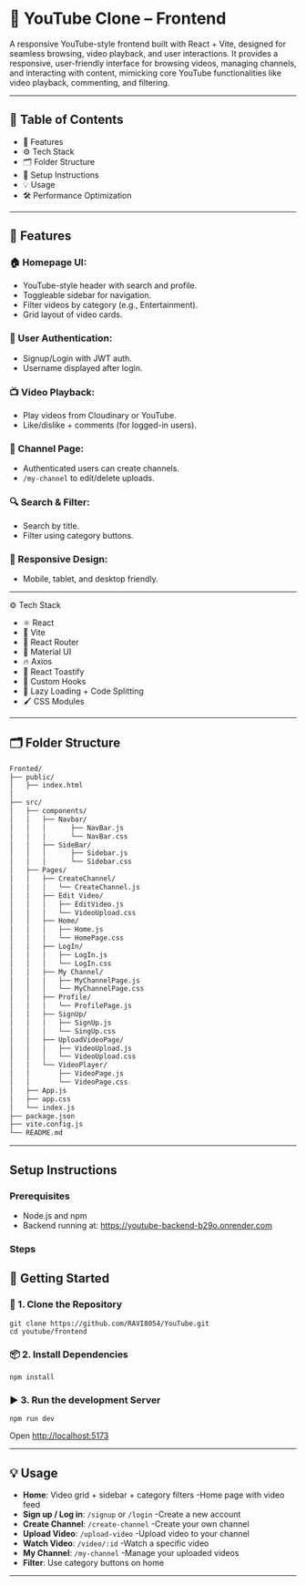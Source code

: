 # 🎥 YouTube Clone – Frontend
 A responsive YouTube-style frontend built with React + Vite, designed for seamless browsing, video playback, and user interactions. It provides a responsive, user-friendly interface for browsing videos, managing channels, and interacting with content, mimicking core YouTube functionalities like video playback, commenting, and filtering.

---
## 🧩 Table of Contents
- 🚀 Features
- ⚙️ Tech Stack
- 🗂️ Folder Structure
- 🧪 Setup Instructions
- 💡 Usage
- 🛠️ Performance Optimization
---

## 🚀 Features
### 🏠 Homepage UI:
- YouTube-style header with search and profile.
- Toggleable sidebar for navigation.
- Filter videos by category (e.g., Entertainment).
- Grid layout of video cards.

### 🔐 User Authentication:
- Signup/Login with JWT auth.
- Username displayed after login.

### 📺 Video Playback:
- Play videos from Cloudinary or YouTube.
- Like/dislike + comments (for logged-in users).

### 📡 Channel Page:
- Authenticated users can create channels.
- `/my-channel` to edit/delete uploads.

### 🔍 Search & Filter:
- Search by title.
- Filter using category buttons.

### 📱 Responsive Design:
- Mobile, tablet, and desktop friendly.

---

⚙️ Tech Stack
- ⚛️ React
 - 🚀 Vite
 - 🔄 React Router
 - 🎨 Material UI
 - 🔥 Axios
 - 💬 React Toastify
 - 🎯 Custom Hooks
 - 🧠 Lazy Loading + Code Splitting
 - 🖌️ CSS Modules

---
## 🗂️ Folder Structure

```bash
Fronted/
├── public/
│   ├── index.html
│   
├── src/
│   ├── components/
│   │   ├── Navbar/
│   │   │      ├── NavBar.js
│   │   │      └── NavBar.css
│   │   ├── SideBar/
│   │   │      ├── Sidebar.js
│   │   │      └── Sidebar.css
│   ├── Pages/
│   │   ├── CreateChannel/
│   │   │   └── CreateChannel.js
│   │   ├── Edit Video/
│   │   │   ├── EditVideo.js
│   │   │   └── VideoUpload.css
│   │   ├── Home/
│   │   │   ├── Home.js
│   │   │   └── HomePage.css
│   │   ├── LogIn/
│   │   │   ├── LogIn.js
│   │   │   └── LogIn.css
│   │   ├── My Channel/
│   │   │   ├── MyChannelPage.js
│   │   │   └── MyChannelPage.css
│   │   ├── Profile/
│   │   │   └── ProfilePage.js
│   │   ├── SignUp/
│   │   │   ├── SignUp.js
│   │   │   └── SingUp.css
│   │   ├── UploadVideoPage/
│   │   │   ├── VideoUpload.js
│   │   │   └── VideoUpload.css
│   │   └── VideoPlayer/
│   │       ├── VideoPage.js
│   │       └── VideoPage.css
│   ├── App.js
│   ├── app.css
│   └── index.js
├── package.json
├── vite.config.js
└── README.md
```

---

## Setup Instructions

### Prerequisites
- Node.js and npm
- Backend running at:  https://youtube-backend-b29o.onrender.com

### Steps

## 🚀 Getting Started

### 🔽 1. Clone the Repository
```
git clone https://github.com/RAVI8054/YouTube.git
cd youtube/frontend

```
### 📦 2. Install Dependencies
```
npm install
```

 ### ▶️ 3. Run the development  Server
```
npm run dev
```
Open [http://localhost:5173](http://localhost:5173)

---
## 💡 Usage

- **Home**: Video grid + sidebar + category filters
 -Home page with video feed
- **Sign up / Log in**: `/signup` or `/login`
 -Create a new account         
- **Create Channel**: `/create-channel` 
 -Create your own channel  
- **Upload Video**: `/upload-video` 
 -Upload video to your channel
- **Watch Video**: `/video/:id`
 -Watch a specific video  
- **My Channel**: `/my-channel`
 -Manage your uploaded videos
- **Filter**: Use category buttons on home

---

